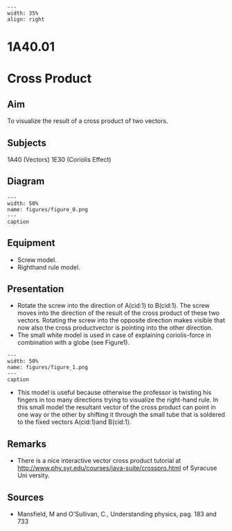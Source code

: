 
```{figure} /figures/busy.png
---
width: 35%
align: right
```
# 1A40.01 
  # Cross Product 
    
  
## Aim   
 To visualize the result of a cross product of two vectors.    
  
## Subjects   
 1A40 (Vectors) 1E30 (Coriolis Effect)   
  
## Diagram   
   
```{figure} figures/figure_0.png  
---  
width: 50%  
name: figures/figure_0.png  
---  
caption  
``` 
      
  
## Equipment   
 
 *  Screw model. 
 *  Righthand rule model.
     
  
## Presentation   
 
 *  Rotate the screw into the direction of A(cid:1) to B(cid:1). The screw moves into the direction of the result of the cross product of these two vectors. Rotating the screw into the opposite direction makes visible that now also the cross productvector is pointing into the other direction. 
 *  The small white model is used in case of explaining coriolis-force in combination with a globe (see Figure1).   
```{figure} figures/figure_1.png  
---  
width: 50%  
name: figures/figure_1.png  
---  
caption  
``` 
 
 *   This model is useful because otherwise the professor is twisting his fingers in too many directions trying to visualize the right-hand rule. In this small model the resultant vector of the cross product can point in one way or the other by shifting it through the small tube that is soldered to the fixed vectors A(cid:1)and B(cid:1).
    
  
## Remarks   
 
 *  There is a nice interactive vector cross product tutorial at http://www.phy.syr.edu/courses/java-suite/crosspro.html of Syracuse Uni
versity.    
  
## Sources   
 
 *  Mansfield, M and O'Sullivan, C., Understanding physics, pag. 183 and 733
  